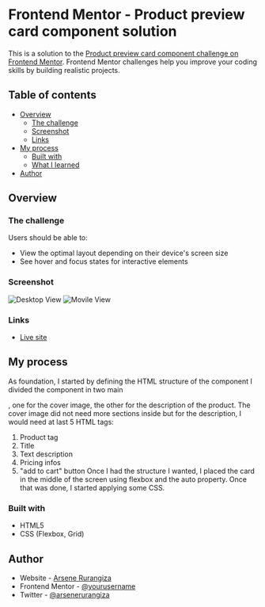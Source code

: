 # Frontend Mentor - Product preview card component solution

This is a solution to the [Product preview card component challenge on Frontend Mentor](https://www.frontendmentor.io/challenges/product-preview-card-component-GO7UmttRfa). Frontend Mentor challenges help you improve your coding skills by building realistic projects. 

## Table of contents

- [Overview](#overview)
  - [The challenge](#the-challenge)
  - [Screenshot](#screenshot)
  - [Links](#links)
- [My process](#my-process)
  - [Built with](#built-with)
  - [What I learned](#what-i-learned)
- [Author](#author)

## Overview

### The challenge

Users should be able to:

- View the optimal layout depending on their device's screen size
- See hover and focus states for interactive elements

### Screenshot

![Desktop View](./screenshots/desktop-view.jpg)
![Movile View](./screenshots/mobile-view.jpg)

### Links

- [Live site](https://rurangiza.github.io/playground/Frontend_master/product-card/index.html)

## My process
As foundation, I started by defining the HTML structure of the component
I divided the component in two main <div>, one for the cover image, the other for the description of the product. 
The cover image did not need more sections inside but for the description, I would need at last 5 HTML tags:
1. Product tag
2. Title
3. Text description
4. Pricing infos
5. "add to cart" button
Once I had the structure I wanted, I placed the card in the middle of the screen using flexbox and the auto property.
Once that was done, I started applying some CSS.

### Built with

- HTML5
- CSS (Flexbox, Grid)

## Author

- Website - [Arsene Rurangiza](https://www.your-site.com)
- Frontend Mentor - [@yourusername](https://www.frontendmentor.io/profile/yourusername)
- Twitter - [@arsenerurangiza](https://www.twitter.com/yourusername)
